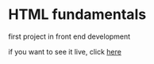# HTML fundamentals

first project in front end development

if you want to see it live, click [here](https://elyashar.github.io/HTML_fundamentals/)
